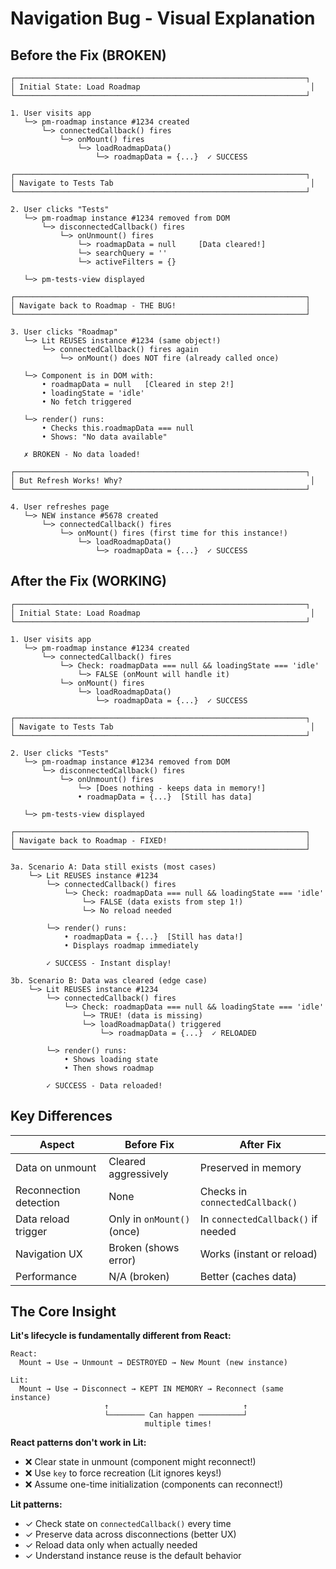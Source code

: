 # Navigation Bug - Visual Explanation

## Before the Fix (BROKEN)

```
┌─────────────────────────────────────────────────────────────────┐
│ Initial State: Load Roadmap                                      │
└─────────────────────────────────────────────────────────────────┘

1. User visits app
   └─> pm-roadmap instance #1234 created
       └─> connectedCallback() fires
           └─> onMount() fires
               └─> loadRoadmapData()
                   └─> roadmapData = {...}  ✓ SUCCESS

┌─────────────────────────────────────────────────────────────────┐
│ Navigate to Tests Tab                                            │
└─────────────────────────────────────────────────────────────────┘

2. User clicks "Tests"
   └─> pm-roadmap instance #1234 removed from DOM
       └─> disconnectedCallback() fires
           └─> onUnmount() fires
               └─> roadmapData = null     [Data cleared!]
               └─> searchQuery = ''
               └─> activeFilters = {}

   └─> pm-tests-view displayed

┌─────────────────────────────────────────────────────────────────┐
│ Navigate back to Roadmap - THE BUG!                             │
└─────────────────────────────────────────────────────────────────┘

3. User clicks "Roadmap"
   └─> Lit REUSES instance #1234 (same object!)
       └─> connectedCallback() fires again
           └─> onMount() does NOT fire (already called once)

   └─> Component is in DOM with:
       • roadmapData = null   [Cleared in step 2!]
       • loadingState = 'idle'
       • No fetch triggered

   └─> render() runs:
       • Checks this.roadmapData === null
       • Shows: "No data available"

   ✗ BROKEN - No data loaded!

┌─────────────────────────────────────────────────────────────────┐
│ But Refresh Works! Why?                                          │
└─────────────────────────────────────────────────────────────────┘

4. User refreshes page
   └─> NEW instance #5678 created
       └─> connectedCallback() fires
           └─> onMount() fires (first time for this instance!)
               └─> loadRoadmapData()
                   └─> roadmapData = {...}  ✓ SUCCESS
```

## After the Fix (WORKING)

```
┌─────────────────────────────────────────────────────────────────┐
│ Initial State: Load Roadmap                                      │
└─────────────────────────────────────────────────────────────────┘

1. User visits app
   └─> pm-roadmap instance #1234 created
       └─> connectedCallback() fires
           └─> Check: roadmapData === null && loadingState === 'idle'
               └─> FALSE (onMount will handle it)
           └─> onMount() fires
               └─> loadRoadmapData()
                   └─> roadmapData = {...}  ✓ SUCCESS

┌─────────────────────────────────────────────────────────────────┐
│ Navigate to Tests Tab                                            │
└─────────────────────────────────────────────────────────────────┘

2. User clicks "Tests"
   └─> pm-roadmap instance #1234 removed from DOM
       └─> disconnectedCallback() fires
           └─> onUnmount() fires
               └─> [Does nothing - keeps data in memory!]
               • roadmapData = {...}  [Still has data]

   └─> pm-tests-view displayed

┌─────────────────────────────────────────────────────────────────┐
│ Navigate back to Roadmap - FIXED!                               │
└─────────────────────────────────────────────────────────────────┘

3a. Scenario A: Data still exists (most cases)
    └─> Lit REUSES instance #1234
        └─> connectedCallback() fires
            └─> Check: roadmapData === null && loadingState === 'idle'
                └─> FALSE (data exists from step 1!)
                └─> No reload needed

        └─> render() runs:
            • roadmapData = {...}  [Still has data!]
            • Displays roadmap immediately

        ✓ SUCCESS - Instant display!

3b. Scenario B: Data was cleared (edge case)
    └─> Lit REUSES instance #1234
        └─> connectedCallback() fires
            └─> Check: roadmapData === null && loadingState === 'idle'
                └─> TRUE! (data is missing)
                └─> loadRoadmapData() triggered
                    └─> roadmapData = {...}  ✓ RELOADED

        └─> render() runs:
            • Shows loading state
            • Then shows roadmap

        ✓ SUCCESS - Data reloaded!
```

## Key Differences

| Aspect | Before Fix | After Fix |
|--------|-----------|-----------|
| Data on unmount | Cleared aggressively | Preserved in memory |
| Reconnection detection | None | Checks in `connectedCallback()` |
| Data reload trigger | Only in `onMount()` (once) | In `connectedCallback()` if needed |
| Navigation UX | Broken (shows error) | Works (instant or reload) |
| Performance | N/A (broken) | Better (caches data) |

## The Core Insight

**Lit's lifecycle is fundamentally different from React:**

```
React:
  Mount → Use → Unmount → DESTROYED → New Mount (new instance)

Lit:
  Mount → Use → Disconnect → KEPT IN MEMORY → Reconnect (same instance)
                     ↑                              ↑
                     └──────── Can happen ──────────┘
                              multiple times!
```

**React patterns don't work in Lit:**
- ❌ Clear state in unmount (component might reconnect!)
- ❌ Use `key` to force recreation (Lit ignores keys!)
- ❌ Assume one-time initialization (components can reconnect!)

**Lit patterns:**
- ✓ Check state on `connectedCallback()` every time
- ✓ Preserve data across disconnections (better UX)
- ✓ Reload data only when actually needed
- ✓ Understand instance reuse is the default behavior
